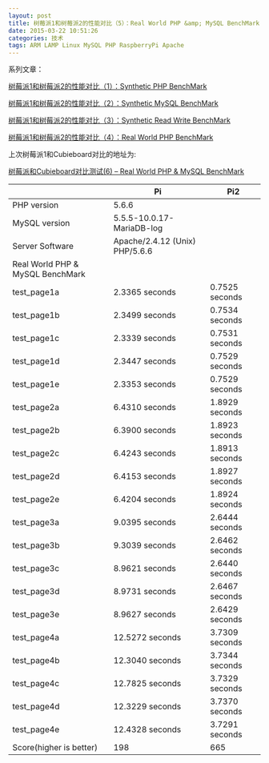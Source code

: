 ```yaml
---
layout: post
title: 树莓派1和树莓派2的性能对比（5）：Real World PHP &amp; MySQL BenchMark
date: 2015-03-22 10:51:26
categories: 技术
tags: ARM LAMP Linux MySQL PHP RaspberryPi Apache
---
```

系列文章：  
  
[树莓派1和树莓派2的性能对比（1）：Synthetic PHP BenchMark](http://just4fun.cn/2015/03/22/benchmark-between-rpi-and-rpi2-1-synthetic-php-benchmark.html)

[树莓派1和树莓派2的性能对比（2）：Synthetic MySQL BenchMark](http://just4fun.cn/2015/03/22/benchmark-between-rpi-and-rpi2-2-synthetic-mysql-benchmark.html)

[树莓派1和树莓派2的性能对比（3）：Synthetic Read Write BenchMark](http://just4fun.cn/2015/03/22/benchmark-between-rpi-and-rpi2-3-synthetic-read-write-benchmark.html)

[树莓派1和树莓派2的性能对比（4）：Real World PHP BenchMark](http://just4fun.cn/2015/03/22/benchmark-between-rpi-and-rpi2-4-real-world-php-benchmark.html)

上次树莓派1和Cubieboard对比的地址为:

[树莓派和Cubieboard对比测试(6) – Real World PHP & MySQL BenchMark](http://just4fun.cn/?p=612)

|  | Pi | Pi2  
|---|---|---  
| PHP version | 5.6.6  
| MySQL version | 5.5.5-10.0.17-MariaDB-log  
| Server Software | Apache/2.4.12 (Unix) PHP/5.6.6  
| Real World PHP & MySQL BenchMark  
| test_page1a | 2.3365 seconds | 0.7525 seconds  
| test_page1b | 2.3499 seconds | 0.7534 seconds  
| test_page1c | 2.3339 seconds | 0.7531 seconds  
| test_page1d | 2.3447 seconds | 0.7529 seconds  
| test_page1e | 2.3353 seconds | 0.7529 seconds  
| test_page2a | 6.4310 seconds | 1.8929 seconds  
| test_page2b | 6.3900 seconds | 1.8923 seconds  
| test_page2c | 6.4243 seconds | 1.8913 seconds  
| test_page2d | 6.4153 seconds | 1.8927 seconds  
| test_page2e | 6.4204 seconds | 1.8924 seconds  
| test_page3a | 9.0395 seconds | 2.6444 seconds  
| test_page3b | 9.3039 seconds | 2.6462 seconds  
| test_page3c | 8.9621 seconds | 2.6440 seconds  
| test_page3d | 8.9731 seconds | 2.6467 seconds  
| test_page3e | 8.9627 seconds | 2.6429 seconds  
| test_page4a | 12.5272 seconds | 3.7309 seconds  
| test_page4b | 12.3040 seconds | 3.7344 seconds  
| test_page4c | 12.7825 seconds | 3.7329 seconds  
| test_page4d | 12.3229 seconds | 3.7370 seconds  
| test_page4e | 12.4328 seconds | 3.7291 seconds  
| Score(higher is better) | 198 | 665
